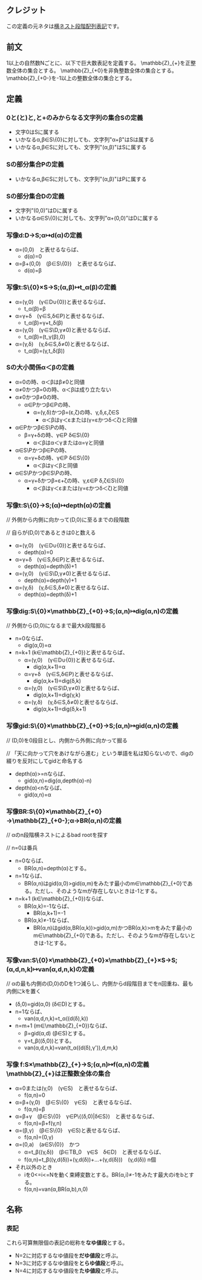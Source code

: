 ## クレジット

この定義の元ネタは[横ネスト段階配列表記](https://docs.google.com/document/d/1XcVUQca08QyKJYzLSpr92cWN4p_lxLQERxE3WDzMS-A/edit?usp=sharing)です。

## 前文

1以上の自然数Nごとに、以下で巨大数表記を定義する。
\mathbb{Z}\_{+}を正整数全体の集合とする。
\mathbb{Z}\_{+0}を非負整数全体の集合とする。
\mathbb{Z}\_{+0-}を-1以上の整数全体の集合とする。

## 定義

### 0と(と)と,と+のみからなる文字列の集合Sの定義
- 文字0はSに属する
- いかなるα,β∈S\\{0}に対しても、文字列"α+β"はSは属する
- いかなるα,β∈Sに対しても、文字列"(α,β)"はSに属する

### Sの部分集合Pの定義
- いかなるα,β∈Sに対しても、文字列"(α,β)"はPに属する

### Sの部分集合Dの定義
- 文字列”(0,0)”はDに属する
- いかなるα∈S\\{0}に対しても、文字列”α+(0,0)”はDに属する

### 写像d:D→S;α↦d(α)の定義
- α=(0,0)　と表せるならば、
  - d(α)=0
- α=β+(0,0)　(β∈S\\{0})　と表せるならば、
  - d(α)=β

### 写像t:S\\{0}×S→S;(α,β)↦t_α(β)の定義
- α=(γ,0)　(γ∈D∪{0})と表せるならば、
  - t_α(β)=β
- α=γ+δ　(γ∈S,δ∈P)と表せるならば、
  - t_α(β)=γ+t_δ(β)
- α=(γ,0)　(γ∈S\D,γ≠0)と表せるならば、
  - t_α(β)=(t_γ(β),0)
- α=(γ,δ)　(γ,δ∈S,δ≠0)と表せるならば、
  - t_α(β)=(γ,t_δ(β))

### Sの大小関係α＜βの定義
- α=0の時、α＜βはβ≠0と同値
- α≠0かつβ=0の時、α＜βは成り立たない
- α≠0かつβ≠0の時、
  - α∈Pかつβ∈Pの時、
    - α=(γ,δ)かつβ=(ε,ζ)の時、γ,δ,ε,ζ∈S
      - α＜βはγ＜εまたは(γ=εかつδ＜ζ)と同値
- α∈Pかつβ∈S\Pの時、
  - β=γ+δの時、γ∈P δ∈S\\{0}
    - α＜βはα＜γまたはα=γと同値
- α∈S\Pかつβ∈Pの時、
  - α=γ+δの時、γ∈P δ∈S\\{0}
    - α＜βはγ＜βと同値
- α∈S\Pかつβ∈S\Pの時、
  - α=γ+δかつβ=ε+ζの時、γ,ε∈P δ,ζ∈S\\{0}
    - α＜βはγ＜εまたは(γ=εかつδ＜ζ)と同値

### 写像t:S\\{0}→S;(α)↦depth(α)の定義
// 外側から内側に向かって(D,0)に至るまでの段階数

// 自らが(D,0)であるときは0と数える

- α=(γ,0)　(γ∈D∪{0})と表せるならば、
  - depth(α)=0
- α=γ+δ　(γ∈S,δ∈P)と表せるならば、
  - depth(α)=depth(δ)+1
- α=(γ,0)　(γ∈S\D,γ≠0)と表せるならば、
  - depth(α)=depth(γ)+1
- α=(γ,δ)　(γ,δ∈S,δ≠0)と表せるならば、
  - depth(α)=depth(δ)+1

### 写像dig:S\\{0}×\mathbb{Z}\_{+0}→S;(α,n)↦dig(α,n)の定義
// 外側から(D,0)になるまで最大k段階掘る

- n=0ならば、
  - dig(α,0)=α
- n=k+1 (k∈\mathbb{Z}\_{+0})と表せるならば、 
  - α=(γ,0)　(γ∈D∪{0})と表せるならば、
    - dig(α,k+1)=α
  - α=γ+δ　(γ∈S,δ∈P)と表せるならば、
    - dig(α,k+1)=dig(δ,k)
  - α=(γ,0)　(γ∈S\D,γ≠0)と表せるならば、
    - dig(α,k+1)=dig(γ,k)
  - α=(γ,δ)　(γ,δ∈S,δ≠0)と表せるならば、
    - dig(α,k+1)=dig(δ,k+1)

### 写像gid:S\\{0}×\mathbb{Z}\_{+0}→S;(α,n)↦gid(α,n)の定義
// (D,0)を0段目とし、内側から外側に向かって掘る

// 「天に向かって穴をあけながら進む」という単語を私は知らないので、digの綴りを反対にしてgidと命名する

- depth(α)>=nならば、
  - gid(α,n)=dig(α,depth(α)-n)
- depth(α)\<nならば、
  - gid(α,n)=α

### 写像BR:S\\{0}×\mathbb{Z}\_{+0}→\mathbb{Z}\_{+0-};α→BR(α,n)の定義
// αのn段階横ネストによるbad rootを探す

// n=0は番兵

- n=0ならば、
  - BR(α,n)=depth(α)とする。
- n=1ならば、
  - BR(α,n)はgid(α,0)>gid(α,m)をみたす最小のm∈\mathbb{Z}\_{+0}である。ただし、そのようなmが存在しないときは-1とする。
- n=k+1 (k∈\mathbb{Z}\_{+0})ならば、
  - BR(α,k)=-1ならば、
    - BR(α,k+1)=-1
  - BR(α,k)≠-1ならば、
    - BR(α,n)はgid(α,BR(α,k))>gid(α,m)かつBR(α,k)>mをみたす最小のm∈\mathbb{Z}\_{+0}である。ただし、そのようなmが存在しないときは-1とする。

### 写像van:S\\{0}×\mathbb{Z}\_{+0}×\mathbb{Z}\_{+}×S→S;(α,d,n,k)↦van(α,d,n,k)の定義
// αの最も内側の(D,0)のDを1つ減らし、内側からd段階目までをn回重ね、最も内側にkを置く

- (δ,0)=gid(α,0) (δ∈D)とする。
- n=1ならば、
  - van(α,d,n,k)=t_α((d(δ),k))
- n=m+1 (m∈\mathbb{Z}\_{+0})ならば、
  - β=gid(α,d) (β∈S)とする。
  - γ=t_β((δ,0))とする。
  - van(α,d,n,k)=van(t_α((d(δ),γ')),d,m,k)

### 写像 f:S×\mathbb{Z}\_{+}→S;(α,n)↦f(α,n)の定義　\mathbb{Z}\_{+}は正整数全体の集合
- α=0または(γ,0)　(γ∈S)　と表せるならば、
  - f(α,n)=0
- α=β+(γ,0)　(β∈S\\{0}　γ∈S)　と表せるならば、
  - f(α,n)=β
- α=β+γ　(β∈S\\{0}　γ∈P\\{(δ,0)|δ∈S})　と表せるならば、
  - f(α,n)=β+f(γ,n)
- α=(β,γ)　(β∈S\\{0}　γ∈S)と表せるならば、
  - f(α,n)=(0,γ)
- α=(0,a)　(a∈S\\{0})　かつ
  - α=t_β((γ,δ))　(β∈TB_0　γ∈S　δ∈D)　と表せるならば、
  - f(α,n)=t_β((γ,d(δ))+(γ,d(δ))+...+(γ,d(δ)))　(γ,d(δ)) n個
- それ以外のとき
  - iを0<=i<=Nを動く束縛変数とする。BR(α,i)≠-1をみたす最大のiをbとする。
  - f(α,n)=van(α,BR(α,b),n,0)

## 名称
### 表記
これら可算無限個の表記の総称を**なゆ値段**とする。

- N=2に対応するなゆ値段を**だゆ値段**と呼ぶ。
- N=3に対応するなゆ値段を**とらゆ値段**と呼ぶ。
- N=4に対応するなゆ値段を**たゆ値段**と呼ぶ。
